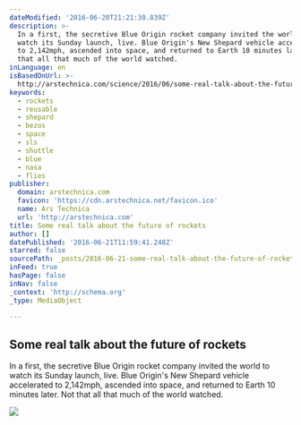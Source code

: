 ```yaml
---
dateModified: '2016-06-20T21:21:30.839Z'
description: >-
  In a first, the secretive Blue Origin rocket company invited the world to
  watch its Sunday launch, live. Blue Origin's New Shepard vehicle accelerated
  to 2,142mph, ascended into space, and returned to Earth 10 minutes later. Not
  that all that much of the world watched.
inLanguage: en
isBasedOnUrl: >-
  http://arstechnica.com/science/2016/06/some-real-talk-about-the-future-of-rockets/
keywords:
  - rockets
  - reusable
  - shepard
  - bezos
  - space
  - sls
  - shuttle
  - blue
  - nasa
  - flies
publisher:
  domain: arstechnica.com
  favicon: 'https://cdn.arstechnica.net/favicon.ico'
  name: Ars Technica
  url: 'http://arstechnica.com'
title: Some real talk about the future of rockets
author: []
datePublished: '2016-06-21T11:59:41.248Z'
starred: false
sourcePath: _posts/2016-06-21-some-real-talk-about-the-future-of-rockets.md
inFeed: true
hasPage: false
inNav: false
_context: 'http://schema.org'
_type: MediaObject

---
```

<article style=""><h1>Some real talk about the future of rockets</h1><p>In a first, the secretive Blue Origin rocket company invited the world to watch its Sunday launch, live. Blue Origin's New Shepard vehicle accelerated to 2,142mph, ascended into space, and returned to Earth 10 minutes later. Not that all that much of the world watched.</p><img src="http://cdn.arstechnica.net/wp-content/uploads/2016/06/New_Shepard_Booster_Landing_June_19_2016-640x423.jpg" /></article>